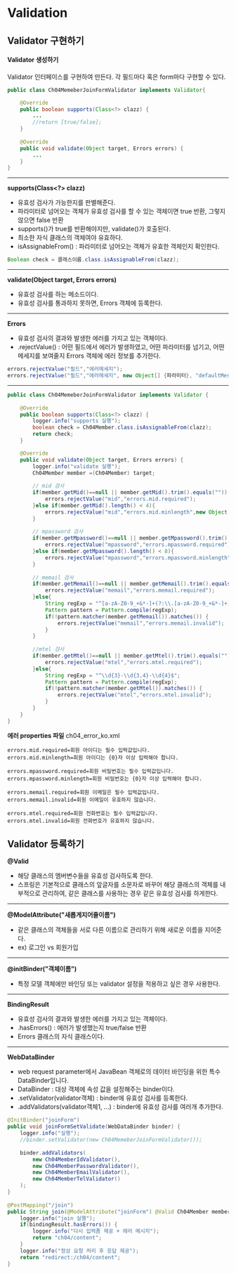 
# Validation

##  Validator 구현하기

#### Validator 생성하기
Validator 인터페이스를 구현하여 만든다.
각 필드마다 혹은 form마다 구현할 수 있다.
```java
public class Ch04MemeberJoinFormValidator implements Validator{

	@Override
	public boolean supports(Class<?> clazz) {
		...
		//return [true/false];
	}
	
	@Override
	public void validate(Object target, Errors errors) {
		...
	}
}
```
<hr/>

 **supports(Class<?> clazz)**
 - 유효성 검사가 가능한지를 판별해준다.
 - 파라미터로 넘어오는 객체가 유효성 검사를 할 수 있는 객체이면 true 반환, 그렇지 않으면 false 반환
- supports()가 true를 반환해야지만, validate()가 호출된다.
- 최소한 자식 클래스의 객체여야 유효하다.
- isAssignableFrom() : 파라미터로 넘어오는  객체가 유효한 객체인지 확인한다.
```java
Boolean check = 클래스이름.class.isAssignableFrom(clazz);
```
<hr/>

**validate(Object target, Errors errors)**
- 유효성 검사를 하는 메소드이다.
- 유효성 검사를 통과하지 못하면, Errors 객체에 등록한다.
<hr/>

**Errors**
- 유효성 검사의 결과와 발생한 에러를 가지고 있는 객체이다.
- .rejectValue() : 어떤 필드에서 에러가 발생하였고, 어떤 파라미터를 넘기고, 어떤 메세지를 보여줄지 Errors 객체에 에러 정보를 추가한다.
```java
errors.rejectValue("필드","에러메세지");
errors.rejectValue("필드","에러메세지", new Object[] {파라미터}, "defaultMessage");
```
<hr/>

```java
public class Ch04MemeberJoinFormValidator implements Validator {
	
	@Override
	public boolean supports(Class<?> clazz) {
		logger.info("supports 실행");
		boolean check = Ch04Member.class.isAssignableFrom(clazz); 
		return check;
	}

	@Override
	public void validate(Object target, Errors errors) {
		logger.info("validate 실행");
		Ch04Member member =(Ch04Member) target;
		
		// mid 검사
		if(member.getMid()==null || member.getMid().trim().equals("")) {
			errors.rejectValue("mid","errors.mid.required"); 
		}else if(member.getMid().length() < 4){
			errors.rejectValue("mid","errors.mid.minlength",new Object[] {4}, ""); 
		}
		
		// mpassword 검사
		if(member.getMpassword()==null || member.getMpassword().trim().equals("")) {
			errors.rejectValue("mpassword","errors.mpassword.required"); 
		}else if(member.getMpassword().length() < 8){
			errors.rejectValue("mpassword","errors.mpassword.minlength",new Object[] {8}, ""); 
		}
		
		// memail 검사
		if(member.getMemail()==null || member.getMemail().trim().equals("")) {
			errors.rejectValue("memail","errors.memail.required");
		}else{
			String regExp = "^[a-zA-Z0-9_+&*-]+(?:\\.[a-zA-Z0-9_+&*-]+)*@(?:[a-zA-Z0-9-]+\\.)+[a-zA-Z]{2,7}$";
			Pattern pattern = Pattern.compile(regExp);
			if(!pattern.matcher(member.getMemail()).matches()) {
				errors.rejectValue("memail","errors.memail.invalid"); 
			}
		}
		
		//mtel 검사
		if(member.getMtel()==null || member.getMtel().trim().equals("")) {
			errors.rejectValue("mtel","errors.mtel.required"); 
		}else{
			String regExp = "^\\d{3}-\\d{3,4}-\\d{4}$";
			Pattern pattern = Pattern.compile(regExp);
			if(!pattern.matcher(member.getMtel()).matches()) {
				errors.rejectValue("mtel","errors.mtel.invalid"); 
			}
		}
	}
}
```
**에러 properties 파일**
 ch04_error_ko.xml
```
errors.mid.required=회원 아이디는 필수 입력값입니다.
errors.mid.minlength=회원 아이디는 {0}자 이상 입력해야 합니다.

errors.mpassword.required=회원 비밀번호는 필수 입력값입니다.
errors.mpassword.minlength=회원 비밀번호는 {0}자 이상 입력해야 합니다.

errors.memail.required=회원 이메일은 필수 입력값입니다.
errors.memail.invalid=회원 이메일이 유효하지 않습니다.

errors.mtel.required=회원 전화번호는 필수 입력값입니다.
errors.mtel.invalid=회원 전화번호가 유효하지 않습니다.
```

## Validator 등록하기

**@Valid**
- 해당 클래스의 멤버변수들을 유효성 검사하도록 한다.
- 스프링은 기본적으로 클래스의 앞글자를 소문자로 바꾸어 해당 클래스의 객체를 내부적으로 관리하여, 같은 클래스를 사용하는 경우 같은 유효성 검사를 하게한다.
<hr />

**@ModelAttribute("새롭게지어줄이름")**
- 같은 클래스의 객체들을 서로 다른 이름으로 관리하기 위해 새로운 이름을 지어준다.
- ex) 로그인 vs 회원가입
<hr />

**@initBinder("객체이름")**
- 특정 모델 객체에만 바인딩 또는 validator 설정을 적용하고 싶은 경우  사용한다.
<hr />

**BindingResult**
- 유효성 검사의 결과와 발생한 에러를 가지고 있는 객체이다.
- .hasErrors() : 에러가 발생했는지 true/false 반환 
- Errors 클래스의 자식 클래스이다.
<hr/>

**WebDataBinder**
-  web request parameter에서 JavaBean 객체로의 데이터 바인딩을 위한 특수 DataBinder입니다.
- DataBinder : 대상 객체에 속성 값을 설정해주는 binder이다. 
- .setValidator(validator객체) : binder에 유효성 검사를 등록한다. 
- .addValidators(validator객체1, ...) : binder에 유효성 검사를 여러개 추가한다. 
```java
@InitBinder("joinForm")
public void joinFormSetValidate(WebDataBinder binder) {
	logger.info("실행");
	//binder.setValidator(new Ch04MemeberJoinFormValidator());
	
	binder.addValidators(
		new Ch04MemberIdValidator(),
		new Ch04MemberPasswordValidator(),
		new Ch04MemberEmailValidator(),
		new Ch04MemberTelValidator()
	);
}
	
@PostMapping("/join")
public String join(@ModelAttribute("joinForm") @Valid Ch04Member member, BindingResult bindingResult){  
	logger.info("join 실행");
	if(bindingResult.hasErrors()) {
		logger.info("다시 입력폼 제공 + 에러 메시지");
		return "ch04/content";
	}
	logger.info("정상 요청 처리 후 응답 제공");
	return "redirect:/ch04/content"; 
}
```